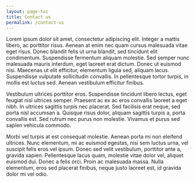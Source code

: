 ```yaml
---
layout: page-toc
title: Contact us
permalink: /contact-us
---
```


Lorem ipsum dolor sit amet, consectetur adipiscing elit. Integer a mattis libero, ac porttitor risus. Aenean at enim nec quam cursus malesuada vitae eget risus. Donec blandit felis ut urna blandit, sed tincidunt elit condimentum. Suspendisse fermentum aliquam molestie. Sed semper nunc malesuada mauris interdum, eget laoreet erat dictum. Donec ut euismod nisi. Maecenas ut elit efficitur, elementum ligula sed, aliquam lacus. Suspendisse vulputate sollicitudin convallis. In pellentesque tortor turpis, in mollis est luctus sed. Aenean vestibulum efficitur finibus.

Vestibulum ultrices porttitor eros. Suspendisse tincidunt libero lectus, eget feugiat nisi ultrices semper. Praesent ac ex ac eros convallis laoreet a eget nibh. In ultrices sagittis turpis nec placerat. Sed facilisis erat neque, sed porta nisl accumsan a. Quisque risus dolor, aliquam sagittis turpis a, porta convallis est. Sed rutrum nec purus non molestie. Vivamus et purus sed sapien vehicula commodo.

Morbi vel turpis at est consequat molestie. Aenean porta mi non eleifend ultrices. Nunc elementum, mi ac euismod egestas, nisi sem luctus urna, vel suscipit felis eros vel ipsum. Donec sed velit vestibulum, porttitor ante a, gravida sapien. Pellentesque lacus quam, molestie vitae dolor vel, aliquet euismod dui. Donec a felis orci. Proin ac malesuada massa. Nulla elementum, eros sed placerat finibus, neque justo laoreet est, id gravida dolor mi vel odio.
